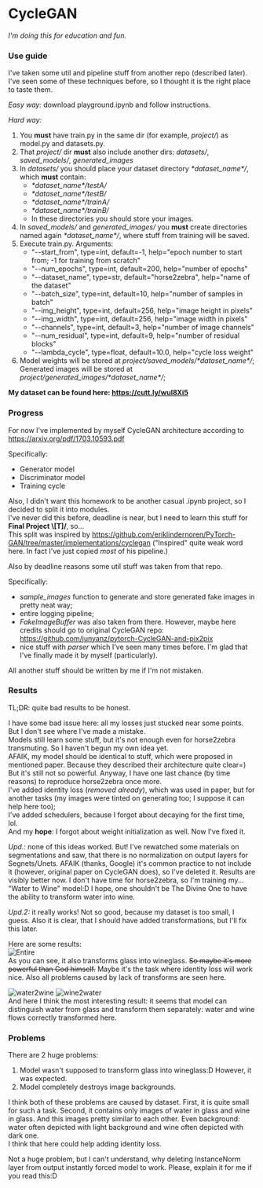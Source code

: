 # CycleGAN

*I'm doing this for education and fun.*

### Use guide
I've taken some util and pipeline stuff from another repo (described later).  
I've seen some of these techniques before, so I thought it is the right place to taste them.

*Easy way:* download playground.ipynb and follow instructions.

*Hard way:*  
1. You **must** have train.py in the same dir (for example, *project/*) as model.py and datasets.py.
2. That *project/* dir **must** also include another dirs: *datasets/*, *saved_models/*, *generated_images*
3. In *datasets/* you should place your dataset directory *\*dataset_name\*/*, which **must** contain:
    * *\*dataset_name\*/testA/*
    * *\*dataset_name\*/testB/*
    * *\*dataset_name\*/trainA/*
    * *\*dataset_name\*/trainB/*
    * In these directories you should store your images.
5. In *saved_models/* and *generated_images/* you **must** create directories named again *\*dataset_name\*/*, where stuff from training will be saved.
6. Execute train.py. Arguments:
    * "--start_from", type=int, default=-1, help="epoch number to start from; -1 for training from scratch"
    * "--num_epochs", type=int, default=200, help="number of epochs"
    * "--dataset_name", type=str, default="horse2zebra", help="name of the dataset"
    * "--batch_size", type=int, default=10, help="number of samples in batch"
    * "--img_height", type=int, default=256, help="image height in pixels"
    * "--img_width", type=int, default=256, help="image width in pixels"
    * "--channels", type=int, default=3, help="number of image channels"
    * "--num_residual", type=int, default=9, help="number of residual blocks"
    * "--lambda_cycle", type=float, default=10.0, help="cycle loss weight"
7. Model weights will be stored at *project/saved_models/\*dataset_name\*/*;  
   Generated images will be stored at *project/generated_images/\*dataset_name\*/*;

**My dataset can be found here: https://cutt.ly/wul8Xi5**

### Progress
For now I've implemented by myself CycleGAN architecture according to https://arxiv.org/pdf/1703.10593.pdf  

Specifically:  
* Generator model
* Discriminator model
* Training cycle

Also, I didn't want this homework to be another casual .ipynb project, so I decided to split it into modules.  
I've never did this before, deadline is near, but I need to learn this stuff for **Final Project \\[T]/**, so...   
This split was inspired by https://github.com/eriklindernoren/PyTorch-GAN/tree/master/implementations/cyclegan
("Inspired" quite weak word here. In fact I've just copied *most* of his pipeline.)  

Also by deadline reasons some util stuff was taken from that repo.  

Specifically:
* *sample_images* function to generate and store generated fake images in pretty neat way;
* entire logging pipeline; 
* *FakeImageBuffer* was also taken from there. However, maybe here credits should go to original CycleGAN repo: https://github.com/junyanz/pytorch-CycleGAN-and-pix2pix 
* nice stuff with *parser* which I've seen many times before. I'm glad that I've finally made it by myself (particularly).

All another stuff should be written by me if I'm not mistaken.
### Results
TL;DR: quite bad results to be honest.

I have some bad issue here: all my losses just stucked near some points. But I don't see where I've made a mistake.  
Models still learn some stuff, but it's not enough even for horse2zebra transmuting. So I haven't begun my own idea yet.  
AFAIK, my model should be identical to stuff, which were proposed in mentioned paper. Because they described their architecture quite clear=)  
But it's still not so powerful.
Anyway, I have one last chance (by time reasons) to reproduce horse2zebra once more.  
I've added identity loss (*removed already*), which was used in paper, but for another tasks (my images were tinted on generating too; I suppose it can help here too);  
I've added schedulers, because I forgot about decaying for the first time, lol.  
And my **hope**: I forgot about weight initialization as well. Now I've fixed it.  

*Upd.:* none of this ideas worked. But! I've rewatched some materials on segmentations and saw, that there is no normalization on output layers for Segnets/Unets.
AFAIK (thanks, Google) it's common practice to not include it (however, original paper on CycleGAN does), so I've deleted it.
Results are visibly better now. I don't have time for horse2zebra, so I'm training my... "Water to Wine" model:D
I hope, one shouldn't be The Divine One to have the ability to transform water into wine.

*Upd.2:* it really works! Not so good, because my dataset is too small, I guess. Also it is clear, that I should have added transformations, but I'll fix this later.  

Here are some results:  
![Entire](https://i.ibb.co/S7qybCN/entire.png)  
As you can see, it also transforms glass into wineglass. ~~So maybe it's more powerful than God himself.~~ Maybe it's the task where identity loss will work nice.
Also all problems caused by lack of transforms are seen here.  

![water2wine](https://i.ibb.co/K6vrXB4/water2wine.png)  ![wine2water](https://i.ibb.co/TtGH6Nm/wine2water.png)   
And here I think the most interesting result: it seems that model can distinguish water from glass and transform them separately: water and wine flows correctly transformed here.

### Problems
There are 2 huge problems:
1. Model wasn't supposed to transform glass into wineglass:D However, it was expected.
2. Model completely destroys image backgrounds.

I think both of these problems are caused by dataset. First, it is quite small for such a task. Second, it contains only images of water in glass and wine in glass. And this images pretty similar to each other. Even background: water often depicted with light background and wine often depicted with dark one.  
I think that here could help adding identity loss.

Not a huge problem, but I can't understand, why deleting InstanceNorm layer from output instantly forced model to work. Please, explain it for me if you read this:D
